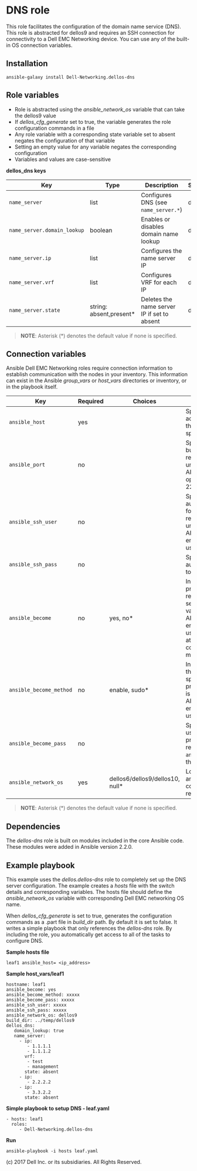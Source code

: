 DNS role
========

This role facilitates the configuration of the domain name service (DNS). This role is abstracted for dellos9 and requires an SSH connection for connectivity to a Dell EMC Networking device. You can use any of the built-in OS connection variables.

Installation
------------

    ansible-galaxy install Dell-Networking.dellos-dns

Role variables
--------------

- Role is abstracted using the *ansible_network_os* variable that can take the dellos9 value
- If *dellos_cfg_generate* set to true, the variable generates the role configuration commands in a file
- Any role variable with a corresponding state variable set to absent negates the configuration of that variable
- Setting an empty value for any variable negates the corresponding configuration
- Variables and values are case-sensitive

**dellos_dns keys**

| Key        | Type                      | Description                                             | Support               |
|------------|---------------------------|---------------------------------------------------------|-----------------------|
| ``name_server`` | list | Configures DNS (see ``name_server.*``) | dellos9 |
| ``name_server.domain_lookup`` | boolean | Enables or disables domain name lookup   | dellos9 |
| ``name_server.ip`` | list | Configures the name server IP | dellos9 |
| ``name_server.vrf`` | list | Configures VRF for each IP | dellos9 |
| ``name_server.state`` | string: absent,present\* | Deletes the name server IP if set to absent | dellos9 |

> **NOTE**: Asterisk (\*) denotes the default value if none is specified. 

Connection variables
--------------------

Ansible Dell EMC Networking roles require connection information to establish communication with the nodes in your inventory. This information can exist in the Ansible *group_vars* or *host_vars* directories or inventory, or in the playbook itself.

| Key         | Required | Choices    | Description                                         |
|-------------|----------|------------|-----------------------------------------------------|
| ``ansible_host`` | yes      |            | Specifies the hostname or address for connecting to the remote device over the specified transport |
| ``ansible_port`` | no       |            | Specifies the port used to build the connection to the remote device; if value is unspecified, the ANSIBLE_REMOTE_PORT option is used; it defaults to 22 |
| ``ansible_ssh_user`` | no       |            | Specifies the username that authenticates the CLI login for the connection to the remote device; if value is unspecified, the ANSIBLE_REMOTE_USER environment variable value is used  |
| ``ansible_ssh_pass`` | no       |            | Specifies the password that authenticates the connection to the remote device |
| ``ansible_become`` | no       | yes, no\*   | Instructs the module to enter privileged mode on the remote device before sending any commands; if value is unspecified, the ANSIBLE_BECOME environment variable value is used, and the device attempts to execute all commands in non-privileged mode |
| ``ansible_become_method`` | no       | enable, sudo\*   | Instructs the module to allow the become method to be specified for handling privilege escalation; if value is unspecified, the ANSIBLE_BECOME_METHOD environment variable value is used |
| ``ansible_become_pass`` | no       |            | Specifies the password to use if required to enter privileged mode on the remote device; if ``ansible_become`` is set to no this key is not applicable |
| ``ansible_network_os`` | yes      | dellos6/dellos9/dellos10, null\*  | Loads the correct terminal and cliconf plugins to communicate with the remote device |

> **NOTE**: Asterisk (\*) denotes the default value if none is specified.

Dependencies
------------

The *dellos-dns* role is built on modules included in the core Ansible code. These modules were added in Ansible version 2.2.0.

Example playbook
----------------

This example uses the *dellos.dellos-dns* role to completely set up the DNS server configuration. The example creates a *hosts* file with the switch details and corresponding variables. The hosts file should define the *ansible_network_os* variable with corresponding Dell EMC networking OS name.

When *dellos_cfg_generate* is set to true, generates the configuration commands as a .part file in *build_dir* path. By default it is set to false. It writes a simple playbook that only references the *dellos-dns* role. By including the role, you automatically get access to all of the tasks to configure DNS.

**Sample hosts file**

    leaf1 ansible_host= <ip_address> 

**Sample host_vars/leaf1**

    hostname: leaf1
    ansible_become: yes
    ansible_become_method: xxxxx
    ansible_become_pass: xxxxx
    ansible_ssh_user: xxxxx
    ansible_ssh_pass: xxxxx
    ansible_network_os: dellos9
    build_dir: ../temp/dellos9	  
	dellos_dns:
	   domain_lookup: true
	   name_server:
		 - ip:
			- 1.1.1.1
			- 1.1.1.2
		   vrf:
			- test
			- management
		   state: absent
		 - ip:
			- 2.2.2.2
		 - ip:
			- 3.3.2.2
		   state: absent

**Simple playbook to setup DNS - leaf.yaml**

    - hosts: leaf1
      roles:
         - Dell-Networking.dellos-dns

**Run**

    ansible-playbook -i hosts leaf.yaml

(c) 2017 Dell Inc. or its subsidiaries. All Rights Reserved.
